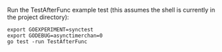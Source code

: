 Run the TestAfterFunc example test (this assumes the shell is currently in the project directory):
```shell
export GOEXPERIMENT=synctest
export GODEBUG=asynctimerchan=0
go test -run TestAfterFunc
```

